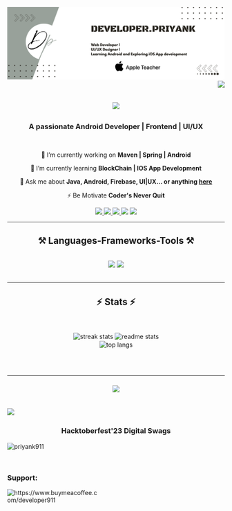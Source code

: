![logo](https://github.com/Priyank911/Priyank911/blob/main/Developer_Priyanklinkdein.png)
<img align="right" src="https://visitor-badge.laobi.icu/badge?page_id=salesp07.salesp07" />

<h1 align="center">
    <img src="https://readme-typing-svg.herokuapp.com/?font=Righteous&size=35&center=true&vCenter=true&width=500&height=70&duration=4000&lines=Hi+There!+👋;+I'm+Priyank.!;" />
</h1>

<h3 align="center">A passionate Android Developer | Frontend | UI/UX </h3>

<br/>

<div align="center">
 
 🔭 I’m currently working on **Maven | Spring | Android**
 
 🌱 I’m currently learning **BlockChain | IOS App Development**

 💬 Ask me about **Java, Android, Firebase, UI|UX... or anything [here](https://github.com/Priyank911/Priyank911/issues)**

 ⚡ Be Motivate  **Coder's Never Quit**
 
 </div>
 
<div align="center"> 
      <a href="https://x.com/dev_priyank_" target="_blank">
    <img src="https://img.shields.io/badge/Twitter-1DA1F2?style=for-the-badge&logo=twitter&logoColor=white" target="_blank" />
  </a>
  <a href="https://linkedin.com/in/taqui-imam](https://www.linkedin.com/in/priyankpanchal-coder0911/" target="_blank">
    <img src="https://img.shields.io/badge/LinkedIn-0077B5?style=for-the-badge&logo=linkedin&logoColor=white" target="_blank" />
  </a>
  <a href="" target="_blank">
     <img src="https://img.shields.io/badge/Instagram-FF5722?style=for-the-badge&logo=todoist&logoColor=white" target="_blank" />
  </a>
    <a href="https://instagram.com/developer.priyank" target="_blank"><img src="https://img.shields.io/badge/Instagram-E4405F?style=for-the-badge&logo=instagram&logoColor=white" target="_blank"></a>
<a href = "mailto:panchalpriyankfullstack@gmail.com"><img src="https://img.shields.io/badge/-Gmail-%23333?style=for-the-badge&logo=gmail&logoColor=white" target="_blank"></a>
</div>

 <hr/>
 
<h2 align="center">⚒️ Languages-Frameworks-Tools ⚒️</h2>
<br/>
<div align="center">
    <img src="https://skillicons.dev/icons?i=html,css,vscode,github,tailwind,git,kotlin,c,swift" />
    <img src="https://skillicons.dev/icons?i=python,firebase,java,mysql,maven,spring,androidstudio,postman" /><br>
</div>

<br/>
<hr/>

<h2 align="center">⚡ Stats ⚡</h2>
<br>
<br>
<div align=center>
  <img width=390 src="https://github-readme-streak-stats-salesp07.vercel.app?user=Priyank911&theme=react&border_radius=10" alt="streak stats"/>
  <img width=390 src="https://github-readme-stats-salesp07.vercel.app/api?username=Priyank911&count_private=true&show_icons=true&theme=react&rank_icon=github&border_radius=10" alt="readme stats" />
  <br/>
  <img width=325 align="center" src="https://github-readme-stats-salesp07.vercel.app/api/top-langs/?username=Priyank911&hide=HTML&langs_count=8&layout=compact&theme=react&border_radius=10&size_weight=0.5&count_weight=0.5&exclude_repo=github-readme-stats" alt="top langs" />
</div>

<br/><br/>
<hr/>


<h3 align="center">
    <img src="https://readme-typing-svg.herokuapp.com/?font=Righteous&size=25&center=true&vCenter=true&width=500&height=70&duration=4000&lines=Thanks+for+visiting!+✌️;+Shoot+me+a+message+on+Linkedin!;I'm+always+down+to+collab+:)">
</h3>
<br/>
  <img src="https://user-images.githubusercontent.com/73097560/115834477-dbab4500-a447-11eb-908a-139a6edaec5c.gif">
<p>
<h3 align="center">Hacktoberfest'23 Digital Swags</h3>
<p><img align="center" src="https://holopin.me/priyank911" alt="priyank911"/> </p>
</p>
  <br>
<h3 align="left">Support:</h3>
<p><a href="https://www.buymeacoffee.com/https://www.buymeacoffee.com/developer911"> <img align="left" src="https://cdn.buymeacoffee.com/buttons/v2/default-yellow.png" height="50" width="210" alt="https://www.buymeacoffee.com/developer911" /></a></p><br><br>
